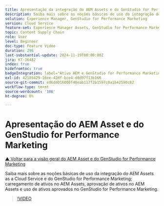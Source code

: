 ```yaml
---
title: Apresentação da integração do AEM Assets e do GenStudio for Performance Marketing
description: Saiba mais sobre as noções básicas de uso da integração do AEM Assets e do GenStudio for Performance Marketing; carregamento de ativos no AEM Assets, aprovação de ativos no AEM Assets e uso de ativos aprovados no GenStudio for Performance Marketing.
solution: Experience Manager, GenStudio for Performance Marketing
version: Cloud Service
feature-set: Experience Manager Assets, GenStudio for Performance Marketing
topic: Content Supply Chain
role: User
level: Beginner
doc-type: Feature Video
duration: 296
last-substantial-update: 2024-11-19T00:00:00Z
jira: KT-16482
index: true
hidefromtoc: true
badgeIntegration: label="Ativo AEM e GenStudio for Performance Marketing" type="positive"
exl-id: 42185429-16ee-42df-bce4-d6d97f13b166
source-git-commit: ed6dd016008f48eab117f2b1597c0a1b42590c82
workflow-type: tm+mt
source-wordcount: '106'
ht-degree: 0%

---
```


# Apresentação do AEM Asset e do GenStudio for Performance Marketing

[▲ Voltar para a visão geral do AEM Asset e do GenStudio for Performance Marketing](./overview.md)

Saiba mais sobre as noções básicas de uso da integração do AEM Assets as a Cloud Service e do GenStudio for Performance Marketing; carregamento de ativos no AEM Assets, aprovação de ativos no AEM Assets e uso de ativos aprovados no GenStudio for Performance Marketing.

>[!VIDEO](https://video.tv.adobe.com/v/3439264/?learn=on)
